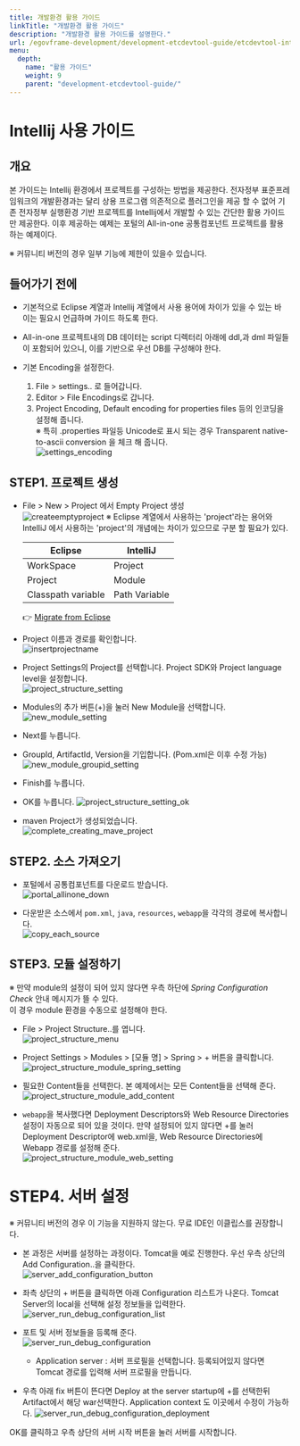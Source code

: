 ```yaml
---
title: 개발환경 활용 가이드
linkTitle: "개발환경 활용 가이드"
description: "개발환경 활용 가이드를 설명한다."
url: /egovframe-development/development-etcdevtool-guide/etcdevtool-intellij/
menu:
  depth:
    name: "활용 가이드"
    weight: 9
    parent: "development-etcdevtool-guide/"
---
```


# Intellij 사용 가이드

## 개요
본 가이드는 Intellij 환경에서 프로젝트를 구성하는 방법을 제공한다.
전자정부 표준프레임워크의 개발환경과는 달리 상용 프로그램 의존적으로 플러그인을 제공 할 수 없어 기존 전자정부 실행환경 기반 프로젝트를 Intellij에서 개발할 수 있는 간단한 활용 가이드만 제공한다.
이후 제공하는 예제는 포털의 All-in-one 공통컴포넌트 프로젝트를 활용하는 예제이다.

※ 커뮤니티 버전의 경우 일부 기능에 제한이 있을수 있습니다.

## 들어가기 전에
* 기본적으로 Eclipse 계열과 Intellij 계열에서 사용 용어에 차이가 있을 수 있는 바 이는 필요시 언급하며 가이드 하도록 한다.

* All-in-one 프로젝트내의 DB 데이터는 script 디렉터리 아래에 ddl,과 dml 파일들이 포함되어 있으니, 이를 기반으로 우선 DB를 구성해야 한다.

* 기본 Encoding을 설정한다.
  1. File > settings.. 로 들어갑니다.
  2. Editor > File Encodings로 갑니다.
  3. Project Encoding, Default encoding for properties files 등의 인코딩을 설정해 줍니다.  
    ※ 특히 .properties 파일등 Unicode로 표시 되는 경우 Transparent native-to-ascii conversion 을 체크 해 줍니다.  
    ![settings_encoding](images/settings_encoding.png)

## STEP1. 프로젝트 생성
- File > New > Project 에서 Empty Project 생성  
  ![createemptyproject](images/createemptyproject.png)
  ※ Eclipse 계열에서 사용하는 'project'라는 용어와 IntelliJ 에서 사용하는 'project'의 개념에는 차이가 있으므로 구분 할 필요가 있다.
  
  | Eclipse            | IntelliJ       |
  | ------------------ | -------------- |
  | WorkSpace          | Project        |
  | Project            | Module         |
  | Classpath variable | Path Variable  |
    
  👉 [Migrate from Eclipse](https://www.jetbrains.com/help/idea/migrating-from-eclipse-to-intellij-idea.html#workflows)


- Project 이름과 경로를 확인합니다.  
  ![insertprojectname](images/insertprojectname.png)


- Project Settings의 Project를 선택합니다. Project SDK와 Project language level을 설정합니다.  
  ![project_structure_setting](images/project_structure_setting.png)  


- Modules의 추가 버튼(+)을 눌러 New Module을 선택합니다.  
  ![new_module_setting](images/new_module_setting.png)


- Next를 누릅니다.


- GroupId, ArtifactId, Version을 기입합니다. (Pom.xml은 이후 수정 가능)  
  ![new_module_groupid_setting](images/new_module_groupid_setting.png)


- Finish를 누릅니다.


- OK를 누릅니다.
  ![project_structure_setting_ok](images/project_structure_setting_ok.png)


- maven Project가 생성되었습니다.  
  ![complete_creating_mave_project](images/complete_creating_mave_project.png)


## STEP2. 소스 가져오기

- 포털에서 공통컴포넌트를 다운로드 받습니다.  
  ![portal_allinone_down](images/portal_allinone_down.png)


- 다운받은 소스에서 `pom.xml`, `java`, `resources`, `webapp`을 각각의 경로에 복사합니다.  
  ![copy_each_source](images/copy_each_source.png)


## STEP3. 모듈 설정하기

※ 만약 module의 설정이 되어 있지 않다면 우측 하단에 *Spring Configuration Check* 안내 메시지가 뜰 수 있다.  
이 경우 module 환경을 수동으로 설정해야 한다.

- File > Project Structure..를 엽니다.  
  ![project_structure_menu](images/project_structure_menu.png)


- Project Settings > Modules > [모듈 명] > Spring > + 버튼을 클릭합니다.  
  ![project_structure_module_spring_setting](images/project_structure_module_spring_setting.png)


- 필요한 Content들을 선택한다. 본 예제에서는 모든 Content들을 선택해 준다.  
  ![project_structure_module_add_content](images/project_structure_module_add_content.png)


- `webapp`을 복사했다면 Deployment Descriptors와 Web Resource Directories 설정이 자동으로 되어 있을 것이다. 만약 설정되어 있지 않다면 +를 눌러 Deployment Descriptor에 web.xml을, Web Resource Directories에 Webapp 경로를 설정해 준다.  
  ![project_structure_module_web_setting](images/project_structure_module_web_setting.png)


# STEP4. 서버 설정

※ 커뮤니티 버전의 경우 이 기능을 지원하지 않는다. 무료 IDE인 이클립스를 권장합니다.

- 본 과정은 서버를 설정하는 과정이다. Tomcat을 예로 진행한다.
  우선 우측 상단의 Add Configuration..을 클릭한다.  
  ![server_add_configuration_button](images/server_add_configuration_button.png)


- 좌측 상단의 + 버튼을 클릭하면 아래 Configuration 리스트가 나온다. Tomcat Server의 local을 선택해 설정 정보들을 입력한다.  
  ![server_run_debug_configuration_list](images/server_run_debug_configuration_list.png)


- 포트 및 서버 정보들을 등록해 준다.  
  ![server_run_debug_configuration](images/server_run_debug_configuration.png)
    - Application server : 서버 프로필을 선택합니다. 등록되어있지 않다면 Tomcat 경로를 입력해 서버 프로필을 만듭니다.


- 우측 아래 fix 버튼이 뜬다면 Deploy at the server startup에 +를 선택한뒤 Artifact에서 해당 war선택한다.
  Application context 도 이곳에서 수정이 가능하다.
  ![server_run_debug_configuration_deployment](images/server_run_debug_configuration_deployment.png)


OK를 클릭하고 우측 상단의 서버 시작 버튼을 눌러 서버를 시작합니다.